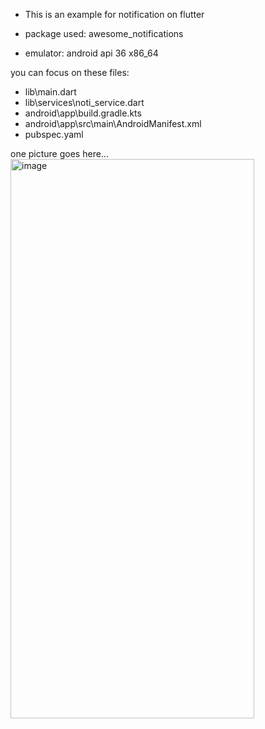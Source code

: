- This is an example for notification on flutter

- package used: awesome_notifications
- emulator: android api 36 x86_64

you can focus on these files:
- lib\main.dart
- lib\services\noti_service.dart
- android\app\build.gradle.kts
- android\app\src\main\AndroidManifest.xml
- pubspec.yaml

one picture goes here...
<img width="390" height="895" alt="image" src="https://github.com/user-attachments/assets/f8461ec4-f6d0-4c59-9ff1-02118f1abb44" />
